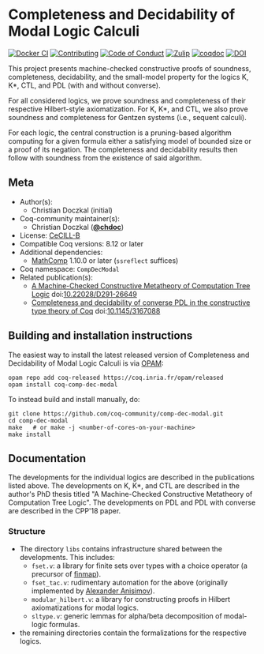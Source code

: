 <!---
This file was generated from `meta.yml`, please do not edit manually.
Follow the instructions on https://github.com/coq-community/templates to regenerate.
--->
# Completeness and Decidability of Modal Logic Calculi

[![Docker CI][docker-action-shield]][docker-action-link]
[![Contributing][contributing-shield]][contributing-link]
[![Code of Conduct][conduct-shield]][conduct-link]
[![Zulip][zulip-shield]][zulip-link]
[![coqdoc][coqdoc-shield]][coqdoc-link]
[![DOI][doi-shield]][doi-link]

[docker-action-shield]: https://github.com/coq-community/comp-dec-modal/workflows/Docker%20CI/badge.svg?branch=master
[docker-action-link]: https://github.com/coq-community/comp-dec-modal/actions?query=workflow:"Docker%20CI"

[contributing-shield]: https://img.shields.io/badge/contributions-welcome-%23f7931e.svg
[contributing-link]: https://github.com/coq-community/manifesto/blob/master/CONTRIBUTING.md

[conduct-shield]: https://img.shields.io/badge/%E2%9D%A4-code%20of%20conduct-%23f15a24.svg
[conduct-link]: https://github.com/coq-community/manifesto/blob/master/CODE_OF_CONDUCT.md

[zulip-shield]: https://img.shields.io/badge/chat-on%20zulip-%23c1272d.svg
[zulip-link]: https://coq.zulipchat.com/#narrow/stream/237663-coq-community-devs.20.26.20users

[coqdoc-shield]: https://img.shields.io/badge/docs-coqdoc-blue.svg
[coqdoc-link]: https://coq-community.org/comp-dec-modal/docs/latest/coqdoc/toc.html

[doi-shield]: https://zenodo.org/badge/DOI/10.22028/D291-26649.svg
[doi-link]: https://doi.org/10.22028/D291-26649

This project presents machine-checked constructive proofs of
soundness, completeness, decidability, and the small-model property
for the logics K, K*, CTL, and PDL (with and without converse).

For all considered logics, we prove soundness and completeness of
their respective Hilbert-style axiomatization. For K, K*, and CTL,
we also prove soundness and completeness for Gentzen systems (i.e.,
sequent calculi).

For each logic, the central construction is a pruning-based
algorithm computing for a given formula either a satisfying model of
bounded size or a proof of its negation. The completeness and
decidability results then follow with soundness from the existence
of said algorithm.
  

## Meta

- Author(s):
  - Christian Doczkal (initial)
- Coq-community maintainer(s):
  - Christian Doczkal ([**@chdoc**](https://github.com/chdoc))
- License: [CeCILL-B](LICENSE)
- Compatible Coq versions: 8.12 or later
- Additional dependencies:
  - [MathComp](https://math-comp.github.io) 1.10.0 or later (`ssreflect` suffices)
- Coq namespace: `CompDecModal`
- Related publication(s):
  - [A Machine-Checked Constructive Metatheory of Computation Tree Logic](https://www.ps.uni-saarland.de/static/doczkal-diss/index.php) doi:[10.22028/D291-26649](https://doi.org/10.22028/D291-26649)
  - [Completeness and decidability of converse PDL in the constructive type theory of Coq](https://hal.archives-ouvertes.fr/hal-01646782/) doi:[10.1145/3167088](https://doi.org/10.1145/3167088)

## Building and installation instructions

The easiest way to install the latest released version of Completeness and Decidability of Modal Logic Calculi
is via [OPAM](https://opam.ocaml.org/doc/Install.html):

```shell
opam repo add coq-released https://coq.inria.fr/opam/released
opam install coq-comp-dec-modal
```

To instead build and install manually, do:

``` shell
git clone https://github.com/coq-community/comp-dec-modal.git
cd comp-dec-modal
make   # or make -j <number-of-cores-on-your-machine> 
make install
```


## Documentation

The developments for the individual logics are described in the
publications listed above. The developments on K, K*, and CTL are
described in the author's PhD thesis titled "A Machine-Checked
Constructive Metatheory of Computation Tree Logic". The developments
on PDL and PDL with converse are described in the CPP'18 paper.

### Structure

- The directory `libs` contains infrastructure shared between the
  developments. This includes:
  - `fset.v`: a library for finite sets over types with a choice operator (a precursor of [finmap](https://github.com/math-comp/finmap)).
  - `fset_tac.v`: rudimentary automation for the above (originally implemented by [Alexander Anisimov](https://www.ps.uni-saarland.de/~anisimov/bachelor.php)).
  - `modular_hilbert.v`: a library for constructing proofs in Hilbert axiomatizations for modal logics.
  - `sltype.v`: generic lemmas for alpha/beta decomposition of modal-logic formulas.
- the remaining directories contain the formalizations for the respective logics.
